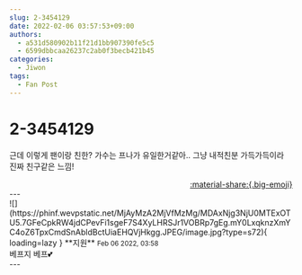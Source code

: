 ```yaml
---
slug: 2-3454129
date: 2022-02-06 03:57:53+09:00
authors:
  - a531d580902b11f21d1bb907390fe5c5
  - 6599dbbcaa26237c2ab0f3becb421b45
categories:
  - Jiwon
tags:
  - Fan Post
---
```


# 2-3454129

<div class="post-container" markdown="1">
<div class="content-container md-sidebar__scrollwrap" markdown="1">

근데 이렇게 팬이랑 친한? 가수는 프나가 유일한거같아.. 그냥 내적친분 가득가득이라 진짜 친구같은 느낌!

</div>
</div>

<div style="text-align: right;" markdown="1">
<a href="https://weverse.io/fromis9/fanpost/2-3454129" style="text-align: right;">:material-share:{.big-emoji}</a>
</div>
---

<div class="comments-container md-sidebar__scrollwrap" markdown="1">
<div class="comment" markdown="1">
<div class='id-container' markdown="1">
![](https://phinf.wevpstatic.net/MjAyMzA2MjVfMzMg/MDAxNjg3NjU0MTExOTU5.7GFeCpkRW4jdCPevFi1sgeF7S4XyLHRSJr1VOBRp7gEg.mY0LxqknzXmYC4oZ6TpxCmdSnAbldBctUiaEHQVjHkgg.JPEG/image.jpg?type=s72){ loading=lazy }
**<span class="artist">지원</span>** <small>Feb 06 2022, 03:58</small><br>
</div>
<div class='comment-body' markdown="1">
베프지 베프💕
</div>
</div>
</div>
---
